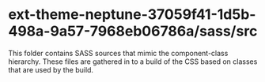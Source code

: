 # ext-theme-neptune-37059f41-1d5b-498a-9a57-7968eb06786a/sass/src

This folder contains SASS sources that mimic the component-class hierarchy. These files
are gathered in to a build of the CSS based on classes that are used by the build.
